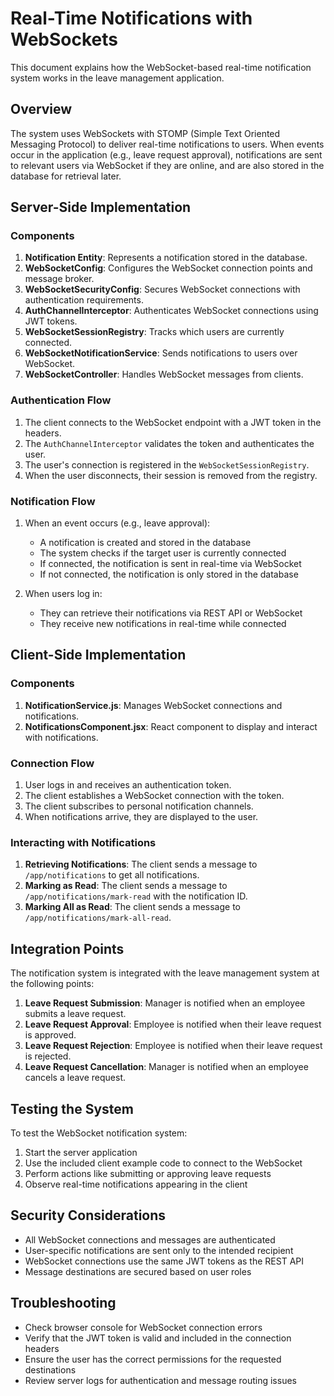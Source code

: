 # Real-Time Notifications with WebSockets

This document explains how the WebSocket-based real-time notification system works in the leave management application.

## Overview

The system uses WebSockets with STOMP (Simple Text Oriented Messaging Protocol) to deliver real-time notifications to users. When events occur in the application (e.g., leave request approval), notifications are sent to relevant users via WebSocket if they are online, and are also stored in the database for retrieval later.

## Server-Side Implementation

### Components

1. **Notification Entity**: Represents a notification stored in the database.
2. **WebSocketConfig**: Configures the WebSocket connection points and message broker.
3. **WebSocketSecurityConfig**: Secures WebSocket connections with authentication requirements.
4. **AuthChannelInterceptor**: Authenticates WebSocket connections using JWT tokens.
5. **WebSocketSessionRegistry**: Tracks which users are currently connected.
6. **WebSocketNotificationService**: Sends notifications to users over WebSocket.
7. **WebSocketController**: Handles WebSocket messages from clients.

### Authentication Flow

1. The client connects to the WebSocket endpoint with a JWT token in the headers.
2. The `AuthChannelInterceptor` validates the token and authenticates the user.
3. The user's connection is registered in the `WebSocketSessionRegistry`.
4. When the user disconnects, their session is removed from the registry.

### Notification Flow

1. When an event occurs (e.g., leave approval):
   - A notification is created and stored in the database
   - The system checks if the target user is currently connected
   - If connected, the notification is sent in real-time via WebSocket
   - If not connected, the notification is only stored in the database

2. When users log in:
   - They can retrieve their notifications via REST API or WebSocket
   - They receive new notifications in real-time while connected

## Client-Side Implementation

### Components

1. **NotificationService.js**: Manages WebSocket connections and notifications.
2. **NotificationsComponent.jsx**: React component to display and interact with notifications.

### Connection Flow

1. User logs in and receives an authentication token.
2. The client establishes a WebSocket connection with the token.
3. The client subscribes to personal notification channels.
4. When notifications arrive, they are displayed to the user.

### Interacting with Notifications

1. **Retrieving Notifications**: The client sends a message to `/app/notifications` to get all notifications.
2. **Marking as Read**: The client sends a message to `/app/notifications/mark-read` with the notification ID.
3. **Marking All as Read**: The client sends a message to `/app/notifications/mark-all-read`.

## Integration Points

The notification system is integrated with the leave management system at the following points:

1. **Leave Request Submission**: Manager is notified when an employee submits a leave request.
2. **Leave Request Approval**: Employee is notified when their leave request is approved.
3. **Leave Request Rejection**: Employee is notified when their leave request is rejected.
4. **Leave Request Cancellation**: Manager is notified when an employee cancels a leave request.

## Testing the System

To test the WebSocket notification system:

1. Start the server application
2. Use the included client example code to connect to the WebSocket
3. Perform actions like submitting or approving leave requests
4. Observe real-time notifications appearing in the client

## Security Considerations

- All WebSocket connections and messages are authenticated
- User-specific notifications are sent only to the intended recipient
- WebSocket connections use the same JWT tokens as the REST API
- Message destinations are secured based on user roles

## Troubleshooting

- Check browser console for WebSocket connection errors
- Verify that the JWT token is valid and included in the connection headers
- Ensure the user has the correct permissions for the requested destinations
- Review server logs for authentication and message routing issues 